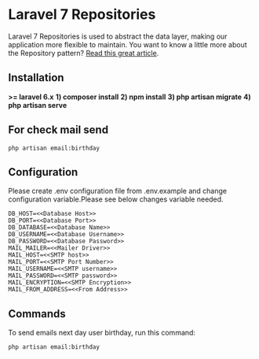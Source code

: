 

# Laravel 7 Repositories
Laravel 7 Repositories is used to abstract the data layer, making our application more flexible to maintain.
You want to know a little more about the Repository pattern? [Read this great article](http://bit.ly/1IdmRNS).

## Installation
**>= laravel 6.x**
**1) composer install**
**2) npm install**
**3) php artisan migrate**
**4) php artisan serve**
## For check mail send
```
php artisan email:birthday
```
## Configuration

Please create .env configuration file from .env.example and change configuration variable.Please see below changes variable needed.

```
DB_HOST=<<Database Host>>
DB_PORT=<<Database Port>>
DB_DATABASE=<<Database Name>>
DB_USERNAME=<<Database Username>>
DB_PASSWORD=<<Database Password>>
MAIL_MAILER=<<Mailer Driver>>
MAIL_HOST=<<SMTP host>>
MAIL_PORT=<<SMTP Port Number>>
MAIL_USERNAME=<<SMTP username>>
MAIL_PASSWORD=<<SMTP password>>
MAIL_ENCRYPTION=<<SMTP Encryption>>
MAIL_FROM_ADDRESS=<<From Address>>
```

## Commands
To send emails next day user birthday, run this command:
```
php artisan email:birthday
```